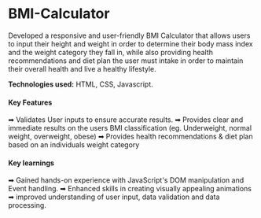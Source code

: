 # BMI-Calculator
Developed a responsive and user-friendly BMI Calculator that allows users to input their height and weight in order to determine their body mass index and the weight category they fall in, while also providing health recommendations and diet plan the user must intake in order to maintain their overall health and live a healthy lifestyle.

<b>Technologies used:</b> HTML, CSS, Javascript.

<h4>Key Features</h4>
➡ Validates User inputs to ensure accurate results.
➡ Provides clear and immediate results on the users BMI classification (eg. Underweight, normal weight, overweight, obese)
➡ Provides health recommendations & diet plan based on an individuals weight category

<h4>Key learnings</h4>
➡ Gained hands-on experience with JavaScript's DOM manipulation and Event handling.
➡ Enhanced skills in creating visually appealing animations 
➡ improved understanding of user input, data validation and data processing.








